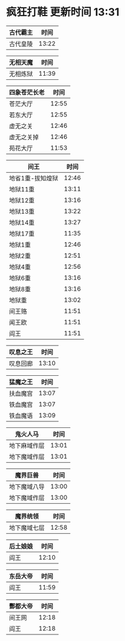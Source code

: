 # 疯狂打鞋 更新时间 13:31

| 古代霸主   | 时间    |
|--------|-------|
| 古代皇陵 | 13:22 |

| 无相天魔   | 时间    |
|--------|-------|
| 无相炼狱 | 11:39 |

| 四象苍茫长老   | 时间    |
|--------|-------|
| 苍茫大厅 | 12:55 |
| 若东大厅 | 12:55 |
| 虚无之关 | 12:46 |
| 虚无之关掉 | 12:46 |
| 苑花大厅 | 11:53 |

| 间王   | 时间    |
|--------|-------|
| 地省1重-拔知煌狱 | 12:46 |
| 地狱11重 | 13:11 |
| 地狱12重 | 13:16 |
| 地狱13重 | 13:22 |
| 地狱14重 | 13:27 |
| 地狱17重 | 11:35 |
| 地狱1重 | 12:46 |
| 地狱2重 | 12:51 |
| 地狱4重 | 12:56 |
| 地狱6重 | 13:16 |
| 地狱8重 | 13:16 |
| 地狱重 | 13:02 |
| 间王赂 | 11:51 |
| 闻王欧 | 11:51 |
| 阎王 | 11:51 |

| 叹息之王   | 时间    |
|--------|-------|
| 叹息回廊 | 13:10 |

| 猛魔之王   | 时间    |
|--------|-------|
| 扶血魔宫 | 13:07 |
| 铁血魔宫 | 13:07 |
| 铁血魔语 | 13:09 |

| 鬼火人马   | 时间    |
|--------|-------|
| 地下麻域作层 | 13:01 |
| 地下魔域作层 | 13:01 |

| 魔界巨兽   | 时间    |
|--------|-------|
| 地下魔域八导 | 13:00 |
| 地下魔域作层 | 13:00 |

| 魔界统领   | 时间    |
|--------|-------|
| 地下魔域七层 | 12:58 |

| 后土娘娘   | 时间    |
|--------|-------|
| 阎王 | 12:10 |

| 东岳大帝   | 时间    |
|--------|-------|
| 阎王 | 11:59 |

| 酆都大帝   | 时间    |
|--------|-------|
| 间王网 | 12:18 |
| 阎王 | 12:18 |